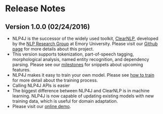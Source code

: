 # Release Notes

## Version 1.0.0 (02/24/2016)

* NLP4J is the successor of the widely used toolkit, [ClearNLP](https://github.com/clir/clearnlp), developed by the [NLP Research Group](http://nlp.mathcs.emory.edu) at Emory University. Please visit our [Github page](https://github.com/emorynlp/nlp4j) for more details about this project.
* This version supports tokenization, part-of-speech tagging, morphological analysis, named entity recognition, and dependency parsing.  Please see our [milestones](milestones.md) for snippets about upcoming features.
* NLP4J makes it easy to train your own model. Please see [how to train](train.md) for more detail about the training process.
* Calling NLP4J APIs is easier 
* The biggest difference between NLP4J and ClearNLP is in machine learning. NLP4J is now capable of updating existing models with new training data, which is useful for domain adaptation.
* Please visit our [online demo](http://nlp.mathcs.emory.edu:8080/nlp4j).
